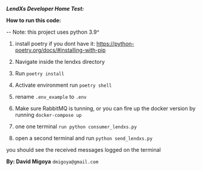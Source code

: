 ***LendXs Developer Home Test:***

**How to run this code:**

-- Note: this project uses python 3.9^
1. install poetry if you dont have it: https://python-poetry.org/docs/#installing-with-pip
2. Navigate inside the  lendxs directory
3. Run ```poetry install```
4. Activate environment run ```poetry shell```
5. rename ```.env_example```  to ```.env```
6. Make sure  RabbitMQ is tunning, or you can fire up the docker version  by running ```docker-compose up```

7. one one terminal  ```run python consumer_lendxs.py```

8. open  a second terminal and  run ```python send_lendxs.py```

you should see the  received messages logged on the terminal

**By: David Migoya** 
```dmigoya@gmail.com```

